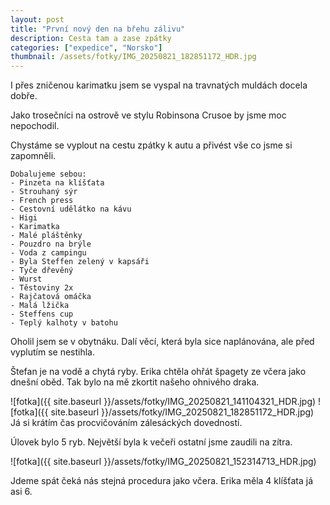 ```yaml
---
layout: post
title: "První nový den na břehu zálivu"
description: Cesta tam a zase zpátky
categories: ["expedice", "Norsko"]
thumbnail: /assets/fotky/IMG_20250821_182851172_HDR.jpg
---
```


I přes zničenou karimatku jsem se vyspal na travnatých muldách docela dobře.

Jako trosečníci na ostrově ve stylu Robinsona Crusoe by jsme moc nepochodil. 

Chystáme se vyplout na cestu zpátky k autu a přivést vše co jsme si zapomněli.

    Dobalujeme sebou:
    - Pinzeta na klíšťata
    - Strouhaný sýr
    - French press
    - Cestovní udělátko na kávu
    - Higi
    - Karimatka
    - Malé pláštěnky
    - Pouzdro na brýle
    - Voda z campingu
    - Byla Steffen zelený v kapsáři
    - Tyče dřevěný
    - Wurst
    - Těstoviny 2x
    - Rajčatová omáčka
    - Malá lžička
    - Steffens cup
    - Teplý kalhoty v batohu

Oholil jsem se v obytnáku. Dalí věcí, která byla sice naplánována, ale před vyplutím se nestihla.

Štefan je na vodě a chytá ryby. Erika chtěla ohřát špagety ze včera jako dnešní oběd. Tak bylo na mě zkortit našeho ohnivého draka.

![fotka]({{ site.baseurl }}/assets/fotky/IMG_20250821_141104321_HDR.jpg)
![fotka]({{ site.baseurl }}/assets/fotky/IMG_20250821_182851172_HDR.jpg)
Já si krátím čas procvičováním zálesáckých dovedností.

Úlovek bylo 5 ryb. Největší byla k večeři ostatní jsme zaudili na zítra.

![fotka]({{ site.baseurl }}/assets/fotky/IMG_20250821_152314713_HDR.jpg)

Jdeme spát čeká nás stejná procedura jako včera.
Erika měla 4 klíšťata já asi 6. 